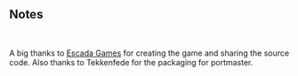 ## Notes
<br/>

A big thanks to [Escada Games](https://github.com/Keyband/dentaldefense) for creating the game and sharing the source code. Also thanks to Tekkenfede for the packaging for portmaster.
<br/>

